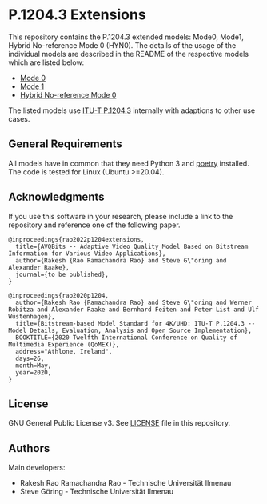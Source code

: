 # P.1204.3 Extensions

This repository contains the P.1204.3 extended models: Mode0, Mode1, Hybrid No-reference Mode 0 (HYN0). The details of the usage of the individual models are described in the README of the respective models which are listed below:

* [Mode 0](./bitstream_mode0/README.md)
* [Mode 1](./bitstream_mode1/README.md)
* [Hybrid No-reference Mode 0](./hybrid_mode0/README.md)

The listed models use [ITU-T P.1204.3](https://github.com/Telecommunication-Telemedia-Assessment/bitstream_mode3_p1204_3) internally with adaptions to other use cases.


## General Requirements

All models have in common that they need Python 3 and [poetry](https://python-poetry.org/) installed.
The code is tested for Linux (Ubuntu >=20.04).



## Acknowledgments
If you use this software in your research, please include a link to the repository and reference one of the following paper.

```
@inproceedings{rao2022p1204extensions,
  title={AVQBits -- Adaptive Video Quality Model Based on Bitstream Information for Various Video Applications},
  author={Rakesh {Rao Ramachandra Rao} and Steve G\"oring and Alexander Raake},
  journal={to be published},
}

@inproceedings{rao2020p1204,
  author={Rakesh Rao {Ramachandra Rao} and Steve G\"oring and Werner Robitza and Alexander Raake and Bernhard Feiten and Peter List and Ulf Wüstenhagen},
  title={Bitstream-based Model Standard for 4K/UHD: ITU-T P.1204.3 -- Model Details, Evaluation, Analysis and Open Source Implementation},
  BOOKTITLE={2020 Twelfth International Conference on Quality of Multimedia Experience (QoMEX)},
  address="Athlone, Ireland",
  days=26,
  month=May,
  year=2020,
}
```

## License
GNU General Public License v3. See [LICENSE](LICENSE) file in this repository.


## Authors

Main developers:
* Rakesh Rao Ramachandra Rao - Technische Universität Ilmenau
* Steve Göring - Technische Universität Ilmenau
